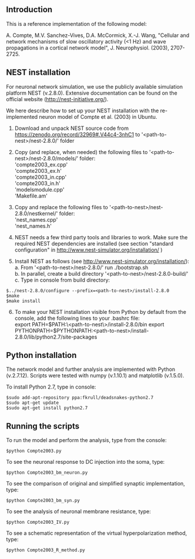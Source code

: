 ## Introduction

This is a reference implementation of the following model:

  A. Compte, M.V. Sanchez-Vives, D.A. McCormick, X.-J. Wang, "Cellular and 
  network mechanisms of slow oscillatory activity (<1 Hz) and wave propagations
  in a cortical network model", J. Neurophysiol. (2003), 2707-2725.


## NEST installation

For neuronal network simulation, we use the publicly available simulation platform NEST (v.2.8.0).
Extensive documentation can be found on the official website (http://nest-initiative.org/).

We here describe how to set up your NEST installation with the re-implemented neuron model of Compte et al. (2003) in Ubuntu.


1. Download and unpack NEST source code from https://zenodo.org/record/32969#.V44c4-3nhC1 to '\<path-to-nest\>/nest-2.8.0/' folder  
2. Copy (and replace, when needed) the following files to '\<path-to-nest\>/nest-2.8.0/models/' folder:  
    'compte2003_ex.cpp'   
    'compte2003_ex.h'   
    'compte2003_in.cpp'   
    'compte2003_in.h'   
    'modelsmodule.cpp'  
    'Makefile.am'  
  
3. Copy and replace the following files to '\<path-to-nest\>/nest-2.8.0/nestkernel/' folder:  
    'nest_names.cpp'  
    'nest_names.h'  

4. NEST needs a few third party tools and libraries to work. Make sure the required NEST dependencies are 
installed (see section "standard configuration" in http://www.nest-simulator.org/installation/ )

5. Install NEST as follows (see http://www.nest-simulator.org/installation/):  
    a. From '\<path-to-nest\>/nest-2.8.0/' run ./bootstrap.sh  
    b. In parallel, create a build directory '\<path-to-nest\>/nest-2.8.0-build/'  
    c. Type in console from build directory:  
```
$../nest-2.8.0/configure --prefix=<path-to-nest>/install-2.8.0
$make
$make install
```
   

6. To make your NEST installation visible from Python by default from the console, add the following lines to your .bashrc file:  
export PATH=$PATH:\<path-to-nest\>/install-2.8.0/bin  
export PYTHONPATH=$PYTHONPATH:\<path-to-nest\>/install-2.8.0/lib/python2.7/site-packages  


## Python installation
The network model and further analysis are implemented with Python (v.2.7.12). Scripts were tested with numpy (v.1.10.1) and matplotlib (v.1.5.0).  


To install Python 2.7, type in console:  
```
$sudo add-apt-repository ppa:fkrull/deadsnakes-python2.7
$sudo apt-get update 
$sudo apt-get install python2.7
```

## Running the scripts
To run the model and perform the analysis, type from the console:
```
$python Compte2003.py
```

To see the neuronal response to DC injection into the soma, type:
```
$python Compte2003_bm_neuron.py
```
To see the comparison of original and simplified synaptic implementation, type:
```
$python Compte2003_bm_syn.py
```
To see the analysis of neuronal membrane resistance, type:
```
$python Compte2003_IV.py
```
To see a schematic representation of the virtual hyperpolarization method, type:
```
$python Compte2003_R_method.py
```
